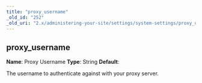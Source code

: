 ```yaml
---
title: "proxy_username"
_old_id: "252"
_old_uri: "2.x/administering-your-site/settings/system-settings/proxy_username"
---
```


## proxy\_username

**Name**: Proxy Username 
**Type**: String 
**Default**:

The username to authenticate against with your proxy server.